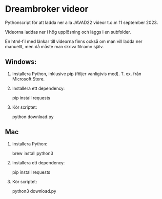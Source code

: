 # Dreambroker videor

Pythonscript för att ladda ner alla JAVAD22 videor t.o.m 11 september 2023.

Videorna laddas ner i hög upplösning och läggs i en subfolder.

En html-fil med länkar till videorna finns också om man vill ladda ner manuellt, men då måste man skriva filnamn själv.

## Windows:

1. Installera Python, inklusive pip (följer vanligtvis med). T. ex. från Microsoft Store.
2. Installera ett dependency: 
    
    pip install requests
3. Kör scriptet:
    
    python download.py

## Mac

1. Installera Python:

    brew install python3
2. Installera ett dependency: 
    
    pip install requests
3. Kör scriptet:
    
    python3 download.py
